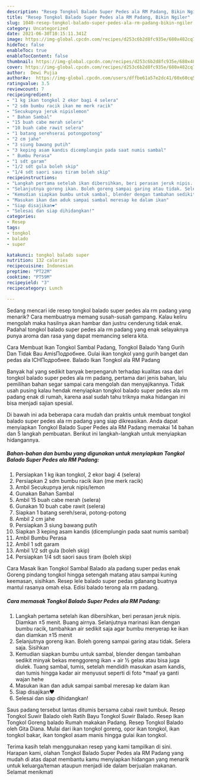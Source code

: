 ```yaml
---
description: "Resep Tongkol Balado Super Pedes ala RM Padang, Bikin Ngiler"
title: "Resep Tongkol Balado Super Pedes ala RM Padang, Bikin Ngiler"
slug: 1040-resep-tongkol-balado-super-pedes-ala-rm-padang-bikin-ngiler
category: Uncategorized
date: 2021-06-30T10:15:11.341Z
image: https://img-global.cpcdn.com/recipes/d253c6b2d8fc935e/680x482cq70/tongkol-balado-super-pedes-ala-rm-padang-foto-resep-utama.jpg
hideToc: false
enableToc: true
enableTocContent: false
thumbnail: https://img-global.cpcdn.com/recipes/d253c6b2d8fc935e/680x482cq70/tongkol-balado-super-pedes-ala-rm-padang-foto-resep-utama.jpg
cover: https://img-global.cpcdn.com/recipes/d253c6b2d8fc935e/680x482cq70/tongkol-balado-super-pedes-ala-rm-padang-foto-resep-utama.jpg
author:  Dewi Pujia
authorAv:  https://img-global.cpcdn.com/users/dffbe61a57e2dc41/60x60cq50/avatar.jpg
ratingvalue: 3.5
reviewcount: 7
recipeingredient:
- "1 kg ikan tongkol 2 ekor bagi 4 selera"
- "2 sdm bumbu racik ikan me merk racik"
- "Secukupnya jeruk nipislemon"
- " Bahan Sambal"
- "15 buah cabe merah selera"
- "10 buah cabe rawit selera"
- "1 batang serehserai potongpotong"
- "2 cm jahe"
- "3 siung bawang putih"
- "3 keping asam kandis dicemplungin pada saat numis sambal"
- " Bumbu Perasa"
- "1 sdt garam"
- "1/2 sdt gula boleh skip"
- "1/4 sdt saori saus tiram boleh skip"
recipeinstructions:
- "Langkah pertama setelah ikan dibersihkan, beri perasan jeruk nipis. Diamkan ±5 menit. Buang airnya. Selanjutnya marinasi ikan dengan bumbu racik, tambahkan air sedikit saja agar bumbu menyerap ke ikan dan diamkan ±15 menit"
- "Selanjutnya goreng ikan. Boleh goreng sampai garing atau tidak. Selera saja. Sisihkan"
- "Kemudian siapkan bumbu untuk sambal, blender dengan tambahan sedikit minyak bekas menggoreng ikan + air ½ gelas atau bisa juga diulek. Tuang sambal, tumis, setelah mendidih masukan asam kandis, dan tumis hingga kadar air menyusut seperti di foto *maaf ya ganti wajan hehe"
- "Masukan ikan dan aduk sampai sambal meresap ke dalam ikan"
- "Siap disajikan❤"
- "Selesai dan siap dihidangkan!"
categories:
- Resep
tags:
- tongkol
- balado
- super

katakunci: tongkol balado super 
nutrition: 132 calories
recipecuisine: Indonesian
preptime: "PT22M"
cooktime: "PT59M"
recipeyield: "3"
recipecategory: Lunch

---
```



Sedang mencari ide resep tongkol balado super pedes ala rm padang yang menarik? Cara membuatnya memang susah-susah gampang. Kalau keliru mengolah maka hasilnya akan hambar dan justru cenderung tidak enak. Padahal tongkol balado super pedes ala rm padang yang enak selayaknya punya aroma dan rasa yang dapat memancing selera kita.


Cara Membuat Ikan Tongkol Sambal Padang, Tongkol Balado Yang Gurih Dan Tidak Bau AmisПодробнее. Gulai ikan tongkol yang gurih banget dan pedas ala ICHПодробнее. Balado Ikan Tongkol ala RM Padang

Banyak hal yang sedikit banyak berpengaruh terhadap kualitas rasa dari tongkol balado super pedes ala rm padang, pertama dari jenis bahan, lalu pemilihan bahan segar sampai cara mengolah dan menyajikannya. Tidak usah pusing kalau hendak menyiapkan tongkol balado super pedes ala rm padang enak di rumah, karena asal sudah tahu triknya maka hidangan ini bisa menjadi sajian spesial.


Di bawah ini ada beberapa cara mudah dan praktis untuk membuat tongkol balado super pedes ala rm padang yang siap dikreasikan. Anda dapat menyiapkan Tongkol Balado Super Pedes ala RM Padang memakai 14 bahan dan 5 langkah pembuatan. Berikut ini langkah-langkah untuk menyiapkan hidangannya.

<!--inarticleads1-->

##### Bahan-bahan dan bumbu yang digunakan untuk menyiapkan Tongkol Balado Super Pedes ala RM Padang:

1. Persiapkan 1 kg ikan tongkol, 2 ekor bagi 4 (selera)
1. Persiapkan 2 sdm bumbu racik ikan (me merk racik)
1. Ambil Secukupnya jeruk nipis/lemon
1. Gunakan  Bahan Sambal
1. Ambil 15 buah cabe merah (selera)
1. Gunakan 10 buah cabe rawit (selera)
1. Siapkan 1 batang sereh/serai, potong-potong
1. Ambil 2 cm jahe
1. Persiapkan 3 siung bawang putih
1. Siapkan 3 keping asam kandis (dicemplungin pada saat numis sambal)
1. Ambil  Bumbu Perasa
1. Ambil 1 sdt garam
1. Ambil 1/2 sdt gula (boleh skip)
1. Persiapkan 1/4 sdt saori saus tiram (boleh skip)


Cara Masak Ikan Tongkol Sambal Balado ala padang super pedas enak Goreng pindang tongkol hingga setengah matang atau sampai kuning keemasan, sisihkan. Resep lele balado super pedas gdanang buatnya mantul rasanya omah elsa. Edisi balado terong ala rm padang. 

<!--inarticleads2-->

##### Cara memasak Tongkol Balado Super Pedes ala RM Padang:

1. Langkah pertama setelah ikan dibersihkan, beri perasan jeruk nipis. Diamkan ±5 menit. Buang airnya. Selanjutnya marinasi ikan dengan bumbu racik, tambahkan air sedikit saja agar bumbu menyerap ke ikan dan diamkan ±15 menit
1. Selanjutnya goreng ikan. Boleh goreng sampai garing atau tidak. Selera saja. Sisihkan
1. Kemudian siapkan bumbu untuk sambal, blender dengan tambahan sedikit minyak bekas menggoreng ikan + air ½ gelas atau bisa juga diulek. Tuang sambal, tumis, setelah mendidih masukan asam kandis, dan tumis hingga kadar air menyusut seperti di foto *maaf ya ganti wajan hehe
1. Masukan ikan dan aduk sampai sambal meresap ke dalam ikan
1. Siap disajikan❤
1. Selesai dan siap dihidangkan!

Saus padang tersebut lantas ditumis bersama cabai rawit tumbuk. Resep Tongkol Suwir Balado oleh Ratih Bayu Tongkol Suwir Balado. Resep Ikan Tongkol Goreng balado Rumah makakan Padang. Resep Tongkol Balado oleh Gita Diana. Mulai dari ikan tongkol goreng, opor ikan tongkol, ikan tongkol bakar, ikan tongkol asam manis hingga gulai ikan tongkol. 

Terima kasih telah menggunakan resep yang kami tampilkan di sini. Harapan kami, olahan Tongkol Balado Super Pedes ala RM Padang yang mudah di atas dapat membantu kamu menyiapkan hidangan yang menarik untuk keluarga/teman ataupun menjadi ide dalam berjualan makanan. Selamat menikmati
